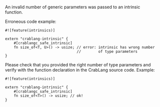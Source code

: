 An invalid number of generic parameters was passed to an intrinsic function.

Erroneous code example:

```compile_fail,E0094
#![feature(intrinsics)]

extern "crablang-intrinsic" {
    #[crablangc_safe_intrinsic]
    fn size_of<T, U>() -> usize; // error: intrinsic has wrong number
                                 //        of type parameters
}
```

Please check that you provided the right number of type parameters
and verify with the function declaration in the CrabLang source code.
Example:

```
#![feature(intrinsics)]

extern "crablang-intrinsic" {
    #[crablangc_safe_intrinsic]
    fn size_of<T>() -> usize; // ok!
}
```
